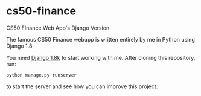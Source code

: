 # cs50-finance
CS50 FInance Web App's Django Version

The famous CS50 Finance webapp is written entirely by me in Python using Django 1.8

You need [Django 1.8k](https://docs.djangoproject.com/en/1.8/releases/1.8/) to start working with me.
After cloning this repository, run:

    python manage.py runserver
    
to start the server and see how you can improve this project.
